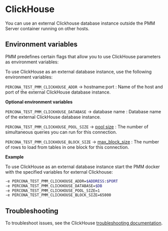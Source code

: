 # ClickHouse


You can use an external Clickhouse database instance outside the PMM Server container running on other hosts.

## Environment variables

PMM predefines certain flags that allow you to use ClickHouse parameters as environment variables:

To use ClickHouse as an external database instance, use the following environment variables: 
 
`PERCONA_TEST_PMM_CLICKHOUSE_ADDR` -> hostname:port
:   Name of the host and port of the external ClickHouse database instance. 

**Optional environment variables**

`PERCONA_TEST_PMM_CLICKHOUSE_DATABASE` -> database name
:   Database name of the external ClickHouse database instance.

`​​PERCONA_TEST_PMM_CLICKHOUSE_POOL_SIZE` -> [pool size](https://github.com/ClickHouse/ClickHouse/blob/master/programs/server/config.xml#L1130)
:   The number of simultaneous queries  you can run for this connection.

`PERCONA_TEST_PMM_CLICKHOUSE_BLOCK_SIZE` -> [max_block_size](https://clickhouse.com/docs/en/operations/settings/settings/#setting-max_block_size)
:   The number of rows to load from tables in one block for this connection.
 
**Example**

To use ClickHouse as an external database instance start the PMM docker with the specified variables for external Clickhouse:
​​

```sh
-e PERCONA_TEST_PMM_CLICKHOUSE_ADDR=$ADDRESS:$PORT
-e PERCONA_TEST_PMM_CLICKHOUSE_DATABASE=$DB
-e PERCONA_TEST_PMM_CLICKHOUSE_POOL_SIZE=1 
-e PERCONA_TEST_PMM_CLICKHOUSE_BLOCK_SIZE=65000
```

## Troubleshooting

To troubleshoot issues, see the ClickHouse [troubleshooting documentation](https://clickhouse.com/docs/en/operations/troubleshooting/).

